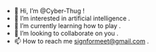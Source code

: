 - 👋 Hi, I’m @Cyber-Thug !
- 👀 I’m interested in artificial intelligence .
- 🌱 I’m currently learning how to play .
- 💞️ I’m looking to collaborate on you .
- 📫 How to reach me signformeet@gmail.com .

<!---
GooseBombs/GooseBombs is a ✨ special ✨ repository because its `README.md` (this file) appears on your GitHub profile.
You can click the Preview  link to take a look at your changes.
There is not best readme.md but it will improve.com 
--->
